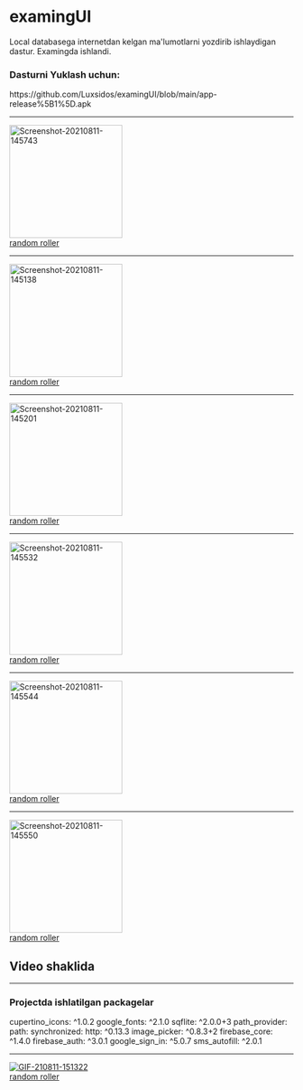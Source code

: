 # examingUI
Local databasega internetdan kelgan ma'lumotlarni yozdirib ishlaydigan dastur. Examingda ishlandi.

<h3> Dasturni Yuklash uchun: </h3>
https://github.com/Luxsidos/examingUI/blob/main/app-release%5B1%5D.apk
<hr>
<a href="https://ibb.co/tz45KHK"><img src="https://i.ibb.co/QkfGQJQ/Screenshot-20210811-145743.jpg" alt="Screenshot-20210811-145743" width="200" border="0"></a><br /><a target='_blank' href='https://freeonlinedice.com/'>random roller</a><br />
<hr>
<a href="https://ibb.co/MSkYC9y"><img src="https://i.ibb.co/3dmDCk5/Screenshot-20210811-145138.jpg" alt="Screenshot-20210811-145138" width="200" border="0"></a><br /><a target='_blank' href='https://freeonlinedice.com/'>random roller</a><br />
<hr>
<a href="https://ibb.co/dmLszvX"><img src="https://i.ibb.co/g4PbB8Q/Screenshot-20210811-145201.jpg" alt="Screenshot-20210811-145201"  width="200" border="0"></a><br /><a target='_blank' href='https://freeonlinedice.com/'>random roller</a><br />
<hr>
<a href="https://ibb.co/MV3CJZj"><img src="https://i.ibb.co/jM1rjbx/Screenshot-20210811-145532.jpg" alt="Screenshot-20210811-145532" width="200" border="0"></a><br /><a target='_blank' href='https://freeonlinedice.com/'>random roller</a><br />
<hr>
<a href="https://ibb.co/YPw1CLz"><img src="https://i.ibb.co/hLw46mP/Screenshot-20210811-145544.jpg" alt="Screenshot-20210811-145544" width="200" border="0"></a><br /><a target='_blank' href='https://freeonlinedice.com/'>random roller</a><br />
<hr>
<a href="https://ibb.co/5Txc7tz"><img src="https://i.ibb.co/JnFkh0b/Screenshot-20210811-145550.jpg" alt="Screenshot-20210811-145550" width="200" border="0"></a><br /><a target='_blank' href='https://freeonlinedice.com/'>random roller</a><br />

<h2> Video shaklida </h2>
<hr>
<h3> Projectda ishlatilgan packagelar </h3>
  cupertino_icons: ^1.0.2
  google_fonts: ^2.1.0
  sqflite: ^2.0.0+3
  path_provider:
  path:
  synchronized:
  http: ^0.13.3
  image_picker: ^0.8.3+2
  firebase_core: ^1.4.0
  firebase_auth: ^3.0.1
  google_sign_in: ^5.0.7
  sms_autofill: ^2.0.1

<hr>

<a href="https://ibb.co/z63g9v8"><img src="https://i.ibb.co/tL06jrZ/GIF-210811-151322.gif" alt="GIF-210811-151322" border="0"></a><br /><a target='_blank' href='https://freeonlinedice.com/'>random roller</a><br />
